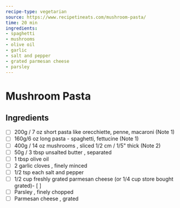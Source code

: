 ```yaml
---
recipe-type: vegetarian
source: https://www.recipetineats.com/mushroom-pasta/
time: 20 min
ingredients: 
- spaghetti
- mushrooms
- olive oil
- garlic
- salt and pepper
- grated parmesan cheese 
- parsley
---
```


# Mushroom Pasta

## Ingredients

-  [ ] 200g / 7 oz short pasta like orecchiette, penne, macaroni (Note 1)
- [ ] 160g/6 oz long pasta - spaghetti, fettucine (Note 1)
- [ ] 400g / 14 oz mushrooms , sliced 1/2 cm / 1/5" thick (Note 2)
- [ ] 50g / 3 tbsp unsalted butter , separated
- [ ] 1 tbsp olive oil
- [ ] 2 garlic cloves , finely minced
- [ ] 1/2 tsp each salt and pepper
- [ ] 1/2 cup freshly grated parmesan cheese (or 1/4 cup store bought grated)- [ ] 
- [ ] Parsley , finely chopped
- [ ] Parmesan cheese , grated